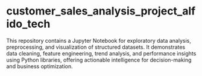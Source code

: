 # customer_sales_analysis_project_alfido_tech
This repository contains a Jupyter Notebook for exploratory data analysis, preprocessing, and visualization of structured datasets. It demonstrates data cleaning, feature engineering, trend analysis, and performance insights using Python libraries, offering actionable intelligence for decision-making and business optimization.
